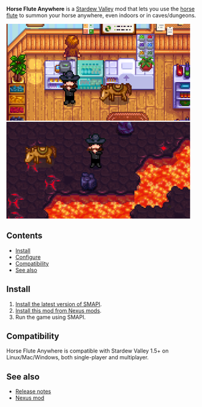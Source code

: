 **Horse Flute Anywhere** is a [Stardew Valley](http://stardewvalley.net/) mod that lets you use the
[horse flute](https://stardewvalleywiki.com/Horse_Flute) to summon your horse anywhere, even indoors
or in caves/dungeons.

![](screenshots/indoors.png)  
![](screenshots/dungeon.png)

## Contents
* [Install](#install)
* [Configure](#configure)
* [Compatibility](#compatibility)
* [See also](#see-also)

## Install
1. [Install the latest version of SMAPI](https://smapi.io/).
2. [Install this mod from Nexus mods](https://www.nexusmods.com/stardewvalley/mods/7500).
3. Run the game using SMAPI.

## Compatibility
Horse Flute Anywhere is compatible with Stardew Valley 1.5+ on Linux/Mac/Windows, both
single-player and multiplayer.

## See also
* [Release notes](release-notes.md)
* [Nexus mod](https://www.nexusmods.com/stardewvalley/mods/7500)
